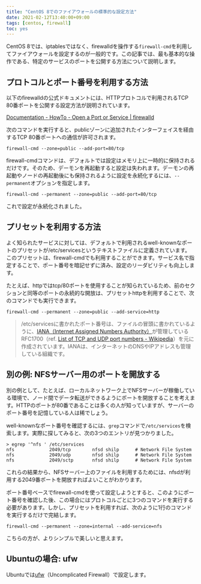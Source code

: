 ```yaml
---
title: "CentOS 8でのファイアウォールの標準的な設定方法"
date: 2021-02-12T13:40:00+09:00
tags: [centos, firewall]
toc: yes
---
```


CentOS 8では、iptablesではなく、firewalldを操作する`firewall-cmd`を利用してファイアウォールを設定するのが一般的です。この記事では、最も基本的な操作である、特定のサービスのポートを公開する方法について説明します。

<!--more-->

## プロトコルとポート番号を利用する方法

以下のfirewalldの公式ドキュメントには、HTTPプロトコルで利用されるTCP 80番ポートを公開する設定方法が説明されています。

[Documentation - HowTo - Open a Port or Service | firewalld](https://firewalld.org/documentation/howto/open-a-port-or-service.html)

次のコマンドを実行すると、publicゾーンに追加されたインターフェイスを経由するTCP 80番ポートへの通信が許可されます。

```shell
firewall-cmd --zone=public --add-port=80/tcp
```

firewall-cmdコマンドは、デフォルトでは設定はメモリ上に一時的に保持されるだけです。そのため、デーモンを再起動すると設定は失われます。デーモンの再起動やノードの再起動後にも保持されるように設定を永続化するには、`--permanent`オプションを指定します。

```shell
firewall-cmd --permanent --zone=public --add-port=80/tcp
```

これで設定が永続化されました。

## プリセットを利用する方法

よく知られたサービスに対しては、デフォルトで利用されるwell-knownなポートのプリセットが/etc/servicesというテキストファイルに定義されています。このプリセットは、firewall-cmdでも利用することができます。サービス名で指定することで、ポート番号を暗記せずに済み、設定のリーダビリティも向上します。

たとえば、httpではtcp/80ポートを使用することが知られているため、前のセクションと同等のポートの永続的な開放は、プリセットhttpを利用することで、次のコマンドでも実行できます。

```shell
firewall-cmd --permanent --zone=public --add-service=http
```

> /etc/servicesに書かれたポート番号は、ファイルの冒頭に書かれているように、[IANA（Internet Assigned Numbers Authority）](https://en.wikipedia.org/wiki/Internet_Assigned_Numbers_Authority)が管理しているRFC1700（ref. [List of TCP and UDP port numbers - Wikipedia](https://en.wikipedia.org/wiki/List_of_TCP_and_UDP_port_numbers)）を元に作成されています。IANAは、インターネットのDNSやIPアドレスも管理している組織です。

## 別の例: NFSサーバー用のポートを開放する

別の例として、たとえば、ローカルネットワーク上でNFSサーバーが稼働している環境で、ノード間でデータ転送ができるようにポートを開放することを考えます。HTTPのポートが80番であることは多くの人が知っていますが、サーバーのポート番号を記憶している人は稀でしょう。

well-knownなポート番号を確認するには、`grep`コマンドで`/etc/services`を検索します。実際に探してみると、次の3つのエントリが見つかりました。

```shell
> egrep '^nfs ' /etc/services
nfs             2049/tcp        nfsd shilp      # Network File System
nfs             2049/udp        nfsd shilp      # Network File System
nfs             2049/sctp       nfsd shilp      # Network File System
```

これらの結果から、NFSサーバー上のファイルを利用するためには、nfsdが利用する2049番ポートを開放すればよいことがわかります。

ポート番号ベースでfirewall-cmdを使って設定しようとすると、このようにポート番号を確認した後、この場合にはプロトコルごとに3つのコマンドを実行する必要があります。しかし、プリセットを利用すれば、次のように1行のコマンドを実行するだけで完結します。

```shell
firewall-cmd --permanent --zone=internal --add-service=nfs
```

こちらの方が、よりシンプルで美しいと思えます。

## Ubuntuの場合: ufw

Ubuntuでは[ufw](https://ubuntu.com/server/docs/security-firewall)（Uncomplicated Firewall）で設定します。

